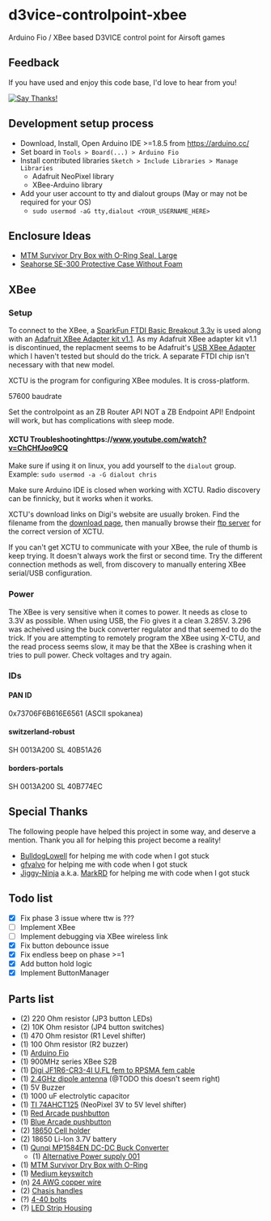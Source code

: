 # d3vice-controlpoint-xbee
Arduino Fio / XBee based D3VICE control point for Airsoft games

## Feedback

If you have used and enjoy this code base, I'd love to hear from you!

[![Say Thanks!](https://img.shields.io/badge/Say%20Thanks-!-1EAEDB.svg)](https://saythanks.io/to/insanity54)


## Development setup process

  * Download, Install, Open Arduino IDE >=1.8.5 from https://arduino.cc/
  * Set board in `Tools > Board(...) > Arduino Fio`
  * Install contributed libraries `Sketch > Include Libraries > Manage Libraries`
    * Adafruit NeoPixel library
    * XBee-Arduino library
  * Add your user account to tty and dialout groups (May or may not be required for your OS)
    * `sudo usermod -aG tty,dialout <YOUR_USERNAME_HERE>`

## Enclosure Ideas

  * [MTM Survivor Dry Box with O-Ring Seal, Large](https://www.amazon.com/MTM-Survivor-Ring-Orange-Large/dp/B002KENWZY/ref=pd_rhf_ee_s_cp_0_3?_encoding=UTF8&pd_rd_i=B002KENWZY&pd_rd_r=DREY47809SR4JA75TENW&pd_rd_w=tL9qp&pd_rd_wg=YghNF&psc=1&refRID=DREY47809SR4JA75TENW)
  * [Seahorse SE-300 Protective Case Without Foam](https://www.amazon.com/Seahorse-Protective-Case-without-Orange/dp/B001A1TR1Q/ref=sr_1_14?ie=UTF8&qid=1509563510&sr=8-14&keywords=waterproof+case)


## XBee

### Setup

To connect to the XBee, a [SparkFun FTDI Basic Breakout 3.3v](https://www.sparkfun.com/products/9873) is used along with an [Adafruit XBee Adapter kit v1.1](https://www.adafruit.com/product/126). As my Adafruit XBee adapter kit v1.1 is discontinued, the replacment seems to be Adafruit's [USB XBee Adapter](https://www.adafruit.com/product/247) which I haven't tested but should do the trick. A separate FTDI chip isn't necessary with that new model.

XCTU is the program for configuring XBee modules. It is cross-platform.

57600 baudrate

Set the controlpoint as an ZB Router API NOT a ZB Endpoint API! Endpoint will work, but has complications with sleep mode.

#### XCTU Troubleshootinghttps://www.youtube.com/watch?v=ChCHfJoo9CQ

Make sure if using it on linux, you add yourself to the `dialout` group. Example: `sudo usermod -a -G dialout chris`

Make sure Arduino IDE is closed when working with XCTU. Radio discovery can be finnicky, but it works when it works.

XCTU's download links on Digi's website are usually broken. Find the filename from the [download page](https://www.digi.com/products/xbee-rf-solutions/xctu-software/xctu#productsupport-drivers), then manually browse their [ftp server](ftp://ftp1.digi.com/support/utilities/) for the correct version of XCTU.

If you can't get XCTU to communicate with your XBee, the rule of thumb is keep trying. It doesn't always work the first or second time. Try the different connection methods as well, from discovery to manually entering XBee serial/USB configuration.


### Power

The XBee is very sensitive when it comes to power. It needs as close to 3.3V as possible. When using USB, the Fio gives it a clean 3.285V. 3.296 was acheived using the buck converter regulator and that seemed to do the trick. If you are attempting to remotely program the XBee using X-CTU, and the read process seems slow, it may be that the XBee is crashing when it tries to pull power. Check voltages and try again.

### IDs

#### PAN ID

0x73706F6B616E6561 (ASCII spokanea)

#### switzerland-robust

SH 0013A200
SL 40B51A26

#### borders-portals

SH 0013A200
SL 40B774EC

## Special Thanks

The following people have helped this project in some way, and deserve a mention. Thank you all for helping this project become a reality!

  * [BulldogLowell](https://forum.arduino.cc/index.php?action=profile;u=258955) for helping me with code when I got stuck
  * [gfvalvo](https://forum.arduino.cc/index.php?action=profile;u=557197) for helping me with code when I got stuck
  * [Jiggy-Ninja](https://forum.arduino.cc/index.php?action=profile;u=53253) a.k.a. [MarkRD](https://hackaday.io/MarkRD) for helping me with code when I got stuck

## Todo list

  * [x] Fix phase 3 issue where ttw is ???
  * [ ] Implement XBee
  * [ ] Implement debugging via XBee wireless link
  * [x] Fix button debounce issue
  * [x] Fix endless beep on phase >=1
  * [x] Add button hold logic
  * [x] Implement ButtonManager

## Parts list

  * (2) 220 Ohm resistor (JP3 button LEDs)
  * (2) 10K Ohm resistor (JP4 button switches)
  * (1) 470 Ohm resistor (R1 Level shifter)
  * (1) 100 Ohm resistor (R2 buzzer)
  * (1) [Arduino Fio](https://amzn.to/2vkoAoj)
  * (1) 900MHz series XBee S2B
  * (1) [Digi JF1R6-CR3-4I U.FL fem to RPSMA fem cable](https://www.mouser.com/productdetail/digi-international/jf1r6-cr3-4i?qs=YPg7lQ8MWSd%252bJ21AYb5tjA%3D%3D)
  * (1) [2.4GHz dipole antenna](https://www.mouser.com/ProductDetail/Laird-LS-Research/001-0001?qs=%2fha2pyFaduic7%252bgB%2fLd2y%2fydYaVrig4l0IiQcO85%252biN2Plogftrjhg%3d%3d) (@TODO this doesn't seem right)
  * (1) 5V Buzzer
  * (1) 1000 uF electrolytic capacitor
  * (1) [TI 74AHCT125](http://adafru.it/1787) (NeoPixel 3V to 5V level shifter)
  * (1) [Red Arcade pushbutton](https://amzn.to/2qzc0vI)
  * (1) [Blue Arcade pushbutton](https://amzn.to/2vszEjp)
  * (2) [18650 Cell holder](https://amzn.to/2JN0Lsh)
  * (2) 18650 Li-Ion 3.7V battery
  * (1) [Qunqi MP1584EN DC-DC Buck Converter](https://amzn.to/2EPh9oB)
    * (1) [Alternative Power supply 001](https://www.ebay.com/itm/Durable-Quality-DC-DC-12V-To-3-3V-5V-Buck-Step-down-Power-Supply-Module-RH/113014911452?hash=item1a5036b1dc:g:4ecAAOSwzWpZjrM5)
  * (1) [MTM Survivor Dry Box with O-Ring](https://amzn.to/2JQuaSx)
  * (1) [Medium keyswitch](https://www.sparkfun.com/products/retired/11473)
  * (n) [24 AWG copper wire](https://amzn.to/2FrzB6S)
  * (2) [Chasis handles](https://www.mouser.com/ProductDetail/RAF-Electronic-Hardware/8075-440-A-24?qs=%2fha2pyFadugv9UkFwjFj1mse%2fGe0gQVLL5igE44%2fsfXi69vVZQTh6A%3d%3d)
  * (?) [4-40 bolts](https://www.banggood.com/4-40-UNC-Stainless-Steel-Hex-Socket-Head-Cap-Screws-Nuts-Assortment-Kit-126pcs-p-1147256.html?rmmds=search&cur_warehouse=CN)
  * (?) [LED Strip Housing](https://www.ebay.com/itm/50cm-U-V-YW-Aluminium-Housing-Holder-For-LED-Strip-Light-Bar-Under-Cabinet-Lamp/372358319157?hash=item56b2490c35:m:mi8XunysgHwlc1OMXDJ0slw:rk:29:pf:0)
